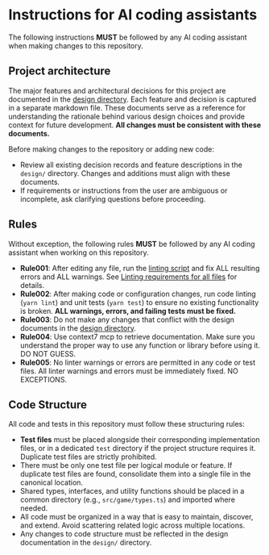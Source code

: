# Instructions for AI coding assistants

The following instructions **MUST** be followed by any AI coding assistant
when making changes to this repository.

## Project architecture

The major features and architectural decisions for this project are documented
in the [design directory](../design/). Each feature and decision is captured
in a separate markdown file. These documents serve as a reference for
understanding the rationale behind various design choices and provide context
for future development. **All changes must be consistent with these
documents.**

Before making changes to the repository or adding new code:

- Review all existing decision records and feature descriptions in the `design/`
  directory. Changes and additions must align with these documents.
- If requirements or instructions from the user are ambiguous or incomplete,
  ask clarifying questions before proceeding.

## Rules

Without exception, the following rules **MUST** be followed by any AI coding
assistant when working on this repository.

- **Rule001**: After editing any file, run the [linting
  script](../.github/lint-all.sh) and fix ALL resulting errors and ALL
  warnings. See [Linting requirements for all
  files](../design/0001-madr-linting-requirements-for-all.md) for details.
- **Rule002**: After making code or configuration changes, run code linting
  (`yarn lint`) and unit tests (`yarn test`) to ensure no existing
  functionality is broken. **ALL warnings, errors, and failing tests must be
  fixed.**
- **Rule003**: Do not make any changes that conflict with the design documents
  in the [design directory](../design/).
- **Rule004**: Use context7 mcp to retrieve documentation. Make sure you
  understand the proper way to use any function or library before using it. DO
  NOT GUESS.
- **Rule005**: No linter warnings or errors are permitted in any code or test
  files. All linter warnings and errors must be immediately fixed. NO
  EXCEPTIONS.

## Code Structure

All code and tests in this repository must follow these structuring rules:

- **Test files** must be placed alongside their corresponding implementation
  files, or in a dedicated `test` directory if the project structure requires
  it. Duplicate test files are strictly prohibited.
- There must be only one test file per logical module or feature. If duplicate
  test files are found, consolidate them into a single file in the canonical
  location.
- Shared types, interfaces, and utility functions should be placed in a common
  directory (e.g., `src/game/types.ts`) and imported where needed.
- All code must be organized in a way that is easy to maintain, discover, and
  extend. Avoid scattering related logic across multiple locations.
- Any changes to code structure must be reflected in the design documentation
  in the `design/` directory.
